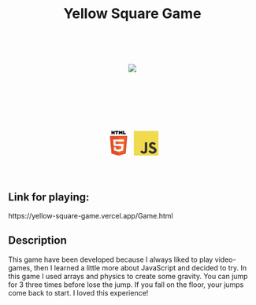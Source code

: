 <h1 align="center">Yellow Square Game</h1>
<br>
<h1 align="center"><img src="https://imgur.com/QBoXdku.png" align="center"><h1>
<br>
<h1 align="center">
  <img width="50" display="block" src="https://raw.githubusercontent.com/github/explore/80688e429a7d4ef2fca1e82350fe8e3517d3494d/topics/html/html.png" alt="HTML">
  <img width="50" display="block" src="https://raw.githubusercontent.com/github/explore/80688e429a7d4ef2fca1e82350fe8e3517d3494d/topics/javascript/javascript.png" alt="JS">
</h1>
<br>

<h2>Link for playing:</h2>
<p>https://yellow-square-game.vercel.app/Game.html</p>

<h2>Description</h2>
<p>This game have been developed because I always liked to play video-games, then I learned a little more about JavaScript and decided to try. In this game I used arrays and physics to create some gravity. You can jump for 3 three times before lose the jump. If you fall on the floor, your jumps come back to start. I loved this experience!</p>
<br>



